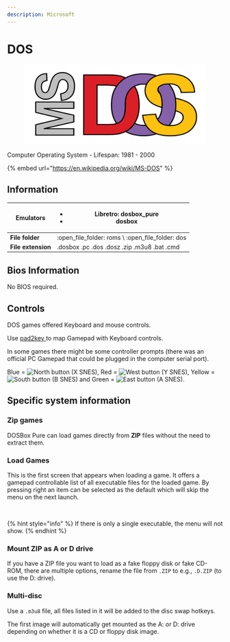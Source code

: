 ```yaml
---
description: Microsoft
---
```


# DOS

<figure><img src="https://raw.githubusercontent.com/fabricecaruso/es-theme-carbon/52ff37c9e265587d006945a2ba695b5a962b3a3d/art/logos/pc.svg" alt=""><figcaption></figcaption></figure>

Computer Operating System - Lifespan: 1981 - 2000

{% embed url="https://en.wikipedia.org/wiki/MS-DOS" %}

## Information

| **Emulators**      | <ul><li>Libretro: dosbox_pure</li><li>dosbox</li></ul> |
| ------------------ | ------------------------------------------------------ |
| **File folder**    | :open\_file\_folder: roms \ :open\_file\_folder: dos   |
| **File extension** | .dosbox .pc .dos .dosz .zip .m3u8 .bat .cmd            |

## Bios Information

No BIOS required.

## Controls

DOS games offered Keyboard and mouse controls.&#x20;

Use [pad2key ](../../../controllers/pad2key.md)to map Gamepad with Keyboard controls.

In some games there might be some controller prompts (there was an official PC Gamepad that could be plugged in the computer serial port).&#x20;

Blue = ![North button (X SNES)](https://wiki.batocera.org/\_media/wiki:north.png?w=20\&tok=be3bd1), Red = ![West button (Y SNES)](https://wiki.batocera.org/\_media/wiki:west.png?w=20\&tok=aee81f), Yellow = ![South button (B SNES)](https://wiki.batocera.org/\_media/wiki:south.png?w=20\&tok=c3eef3) and Green = ![East button (A SNES)](https://wiki.batocera.org/\_media/wiki:east.png?w=20\&tok=2276b1).

## Specific system information

### Zip games

DOSBox Pure can load games directly from **ZIP** files without the need to extract them.

### Load Games

This is the first screen that appears when loading a game. It offers a gamepad controllable list of all executable files for the loaded game. By pressing right an item can be selected as the default which will skip the menu on the next launch.

<figure><img src="https://i.imgur.com/Ykgv1UU.png" alt=""><figcaption></figcaption></figure>

{% hint style="info" %}
If there is only a single executable, the menu will not show.
{% endhint %}

### Mount ZIP as A or D drive <a href="#mount-zip-as-a-or-d-drive" id="mount-zip-as-a-or-d-drive"></a>

If you have a ZIP file you want to load as a fake floppy disk or fake CD-ROM, there are multiple options, rename the file from `.ZIP` to e.g., `.D.ZIP` (to use the D: drive).

### Multi-disc

Use a `.m3u8` file, all files listed in it will be added to the disc swap hotkeys.&#x20;

The first image will automatically get mounted as the A: or D: drive depending on whether it is a CD or floppy disk image.
